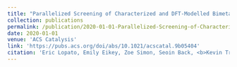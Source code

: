 ```yaml
---
title: "Parallelized Screening of Characterized and DFT-Modelled Bimetallic Colloidal Co-Catalysts for Photocatalytic Hydrogen Evolution"
collection: publications
permalink: /publication/2020-01-01-Parallelized-Screening-of-Characterized-and-DFT-Modelled-Bimetallic-Colloidal-Co-Catalysts-for-Photocatalytic-Hydrogen-Evolution
date: 2020-01-01
venue: 'ACS Catalysis'
link: 'https://pubs.acs.org/doi/abs/10.1021/acscatal.9b05404'
citation: 'Eric Lopato, Emily Eikey, Zoe Simon, Seoin Back, <b>Kevin Tran</b>, Jacqueline Lewis, Jakub Kowalewski, Sadegh Yazdi, John Kitchin, Zachary Ulissi, Jill Millstone, Stefan Bernhard, "Parallelized Screening of Characterized and DFT-Modelled Bimetallic Colloidal Co-Catalysts for Photocatalytic Hydrogen Evolution". ACS Catalysis, 2020.'
---
```

